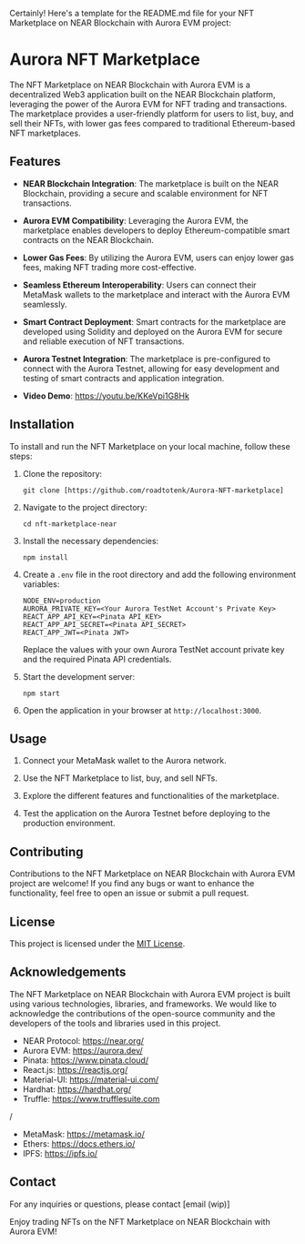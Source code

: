 Certainly! Here's a template for the README.md file for your NFT Marketplace on NEAR Blockchain with Aurora EVM project:

# Aurora NFT Marketplace 

The NFT Marketplace on NEAR Blockchain with Aurora EVM is a decentralized Web3 application built on the NEAR Blockchain platform, leveraging the power of the Aurora EVM for NFT trading and transactions. The marketplace provides a user-friendly platform for users to list, buy, and sell their NFTs, with lower gas fees compared to traditional Ethereum-based NFT marketplaces.

## Features

- **NEAR Blockchain Integration**: The marketplace is built on the NEAR Blockchain, providing a secure and scalable environment for NFT transactions.

- **Aurora EVM Compatibility**: Leveraging the Aurora EVM, the marketplace enables developers to deploy Ethereum-compatible smart contracts on the NEAR Blockchain.

- **Lower Gas Fees**: By utilizing the Aurora EVM, users can enjoy lower gas fees, making NFT trading more cost-effective.

- **Seamless Ethereum Interoperability**: Users can connect their MetaMask wallets to the marketplace and interact with the Aurora EVM seamlessly.

- **Smart Contract Deployment**: Smart contracts for the marketplace are developed using Solidity and deployed on the Aurora EVM for secure and reliable execution of NFT transactions.

- **Aurora Testnet Integration**: The marketplace is pre-configured to connect with the Aurora Testnet, allowing for easy development and testing of smart contracts and application integration.

- **Video Demo**: https://youtu.be/KKeVpi1G8Hk

## Installation

To install and run the NFT Marketplace on your local machine, follow these steps:

1. Clone the repository:

   ```
   git clone [https://github.com/roadtotenk/Aurora-NFT-marketplace]
   ```

2. Navigate to the project directory:

   ```
   cd nft-marketplace-near
   ```

3. Install the necessary dependencies:

   ```
   npm install
   ```

4. Create a `.env` file in the root directory and add the following environment variables:

   ```
   NODE_ENV=production
   AURORA_PRIVATE_KEY=<Your Aurora TestNet Account's Private Key>
   REACT_APP_API_KEY=<Pinata API_KEY>
   REACT_APP_API_SECRET=<Pinata API_SECRET>
   REACT_APP_JWT=<Pinata JWT>
   ```

   Replace the values with your own Aurora TestNet account private key and the required Pinata API credentials.

5. Start the development server:

   ```
   npm start
   ```

6. Open the application in your browser at `http://localhost:3000`.

## Usage

1. Connect your MetaMask wallet to the Aurora network.

2. Use the NFT Marketplace to list, buy, and sell NFTs.

3. Explore the different features and functionalities of the marketplace.

4. Test the application on the Aurora Testnet before deploying to the production environment.

## Contributing

Contributions to the NFT Marketplace on NEAR Blockchain with Aurora EVM project are welcome! If you find any bugs or want to enhance the functionality, feel free to open an issue or submit a pull request.

## License

This project is licensed under the [MIT License](LICENSE).

## Acknowledgements

The NFT Marketplace on NEAR Blockchain with Aurora EVM project is built using various technologies, libraries, and frameworks. We would like to acknowledge the contributions of the open-source community and the developers of the tools and libraries used in this project.

- NEAR Protocol: https://near.org/
- Aurora EVM: https://aurora.dev/
- Pinata: https://www.pinata.cloud/
- React.js: https://reactjs.org/
- Material-UI: https://material-ui.com/
- Hardhat: https://hardhat.org/
- Truffle: https://www.trufflesuite.com

/
- MetaMask: https://metamask.io/
- Ethers: https://docs.ethers.io/
- IPFS: https://ipfs.io/

## Contact

For any inquiries or questions, please contact [email (wip)]

Enjoy trading NFTs on the NFT Marketplace on NEAR Blockchain with Aurora EVM!
